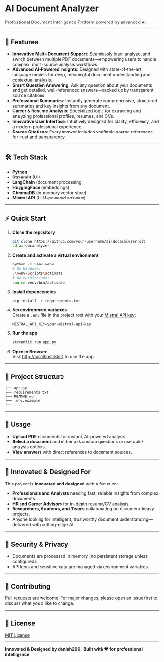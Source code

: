 # AI Document Analyzer

Professional Document Intelligence Platform powered by advanced AI.

---

## 🚀 Features

- **Innovative Multi-Document Support**: Seamlessly load, analyze, and switch between multiple PDF documents—empowering users to handle complex, multi-source analysis workflows.
- **Advanced AI-Powered Insights**: Designed with state-of-the-art language models for deep, meaningful document understanding and contextual analysis.
- **Smart Question Answering**: Ask any question about your documents and get detailed, well-referenced answers—backed up by transparent source citations.
- **Professional Summaries**: Instantly generate comprehensive, structured summaries and key insights from any document.
- **Career & Resume Analysis**: Specialized logic for extracting and analyzing professional profiles, resumes, and CVs.
- **Innovative User Interface**: Intuitively designed for clarity, efficiency, and a modern professional experience.
- **Source Citations**: Every answer includes verifiable source references for trust and transparency.

---

## 🛠️ Tech Stack

- **Python**
- **Streamlit** (UI)
- **LangChain** (document processing)
- **HuggingFace** (embeddings)
- **ChromaDB** (in-memory vector store)
- **Mistral API** (LLM-powered answers)

---

## ⚡️ Quick Start

1. **Clone the repository**
    ```sh
    git clone https://github.com/your-username/ai-docanalyzer.git
    cd ai-docanalyzer
    ```

2. **Create and activate a virtual environment**
    ```sh
    python -m venv venv
    # On Windows:
    .\venv\Scripts\activate
    # On macOS/Linux:
    source venv/bin/activate
    ```

3. **Install dependencies**
    ```sh
    pip install -r requirements.txt
    ```

4. **Set environment variables**  
   Create a `.env` file in the project root with your [Mistral API key](https://docs.mistral.ai/):
    ```
    MISTRAL_API_KEY=your-mistral-api-key
    ```

5. **Run the app**
    ```sh
    streamlit run app.py
    ```

6. **Open in Browser**  
   Visit [http://localhost:8501](http://localhost:8501) to use the app.

---

## 📂 Project Structure

```
├── app.py
├── requirements.txt
├── README.md
├── .env.example
└── ...
```

---

## 📝 Usage

- **Upload PDF** documents for instant, AI-powered analysis.
- **Select a document** and either ask custom questions or use quick analysis options.
- **View answers** with direct references to document sources.

---

## 🧠 Innovated & Designed For

This project is **innovated and designed** with a focus on:

- **Professionals and Analysts** needing fast, reliable insights from complex documents.
- **HR and Career Advisors** for in-depth resume/CV analysis.
- **Researchers, Students, and Teams** collaborating on document-heavy projects.
- Anyone looking for intelligent, trustworthy document understanding—delivered with cutting-edge AI.

---

## 🔐 Security & Privacy

- Documents are processed in memory (no persistent storage unless configured).
- API keys and sensitive data are managed via environment variables.

---

## 🤝 Contributing

Pull requests are welcome! For major changes, please open an issue first to discuss what you’d like to change.

---

## 📄 License

[MIT License](LICENSE)

---

**Innovated & Designed by danish296 | Built with ❤️ for professional intelligence**